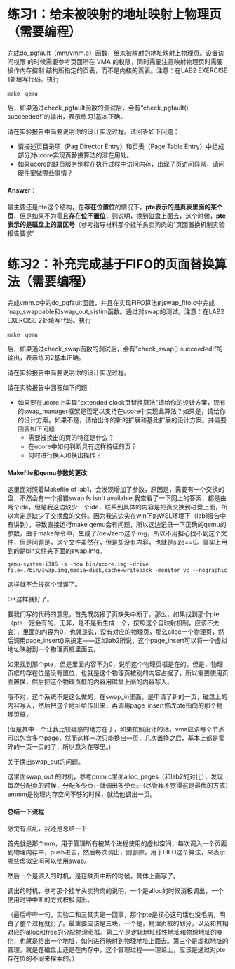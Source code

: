 # 练习1：给未被映射的地址映射上物理页（需要编程）

完成do_pgfault（mm/vmm.c）函数，给未被映射的地址映射上物理页。设置访问权限 的时候需要参考页面所在 VMA 的权限，同时需要注意映射物理页时需要操作内存控制 结构所指定的页表，而不是内核的页表。注意：在LAB2 EXERCISE 1处填写代码。执行

```
make　qemu
```

后，如果通过check_pgfault函数的测试后，会有“check_pgfault() succeeded!”的输出，表示练习1基本正确。

请在实验报告中简要说明你的设计实现过程。请回答如下问题：

- 请描述页目录项（Pag Director Entry）和页表（Page Table Entry）中组成部分对ucore实现页替换算法的潜在用处。
- 如果ucore的缺页服务例程在执行过程中访问内存，出现了页访问异常，请问硬件要做哪些事情？

#### Answer：

最主要还是pte这个结构，在**存在位置位**的情况下，**pte表示的是页表里面的某个页**，但是如果不为零且**存在位不置位**，则说明，换到磁盘上面去，这个时候，**pte表示的是磁盘上的扇区号**（参考指导材料那个挂羊头卖狗肉的“页面置换机制实验报告要求”


# 练习2：补充完成基于FIFO的页面替换算法（需要编程）

完成vmm.c中的do_pgfault函数，并且在实现FIFO算法的swap_fifo.c中完成map_swappable和swap_out_vistim函数。通过对swap的测试。注意：在LAB2 EXERCISE 2处填写代码。执行

```
make　qemu
```

后，如果通过check_swap函数的测试后，会有“check_swap() succeeded!”的输出，表示练习2基本正确。

请在实验报告中简要说明你的设计实现过程。

请在实验报告中回答如下问题：

- 如果要在ucore上实现"extended clock页替换算法"请给你的设计方案，现有的swap_manager框架是否足以支持在ucore中实现此算法？如果是，请给你的设计方案。如果不是，请给出你的新的扩展和基此扩展的设计方案。并需要回答如下问题
  - 需要被换出的页的特征是什么？
  - 在ucore中如何判断具有这样特征的页？
  - 何时进行换入和换出操作？

#### Makefile和qemu参数的更改

这里面对照着Makefile of lab1，会发现增加了参数，原因是，需要有一个交换的盘，不然会有一个报错swap fs isn't available.我查看了一下网上的答案，都是由两个ide，但是我这边缺少一个ide，联系到具体的内容是把页交换到磁盘上面，所以肯定是缺少了交换盘的文件。因为我这边实在win下的WSL环境下（lab1报告中有讲到），导致直接运行make qemu会有问题，所以这边记录一下正确的qemu的参数，由于make命令中，生成了/dev/zero这个img，所以不用担心找不到这个文件，但是问题是，这个文件虽然在，但是却没有内容，也就是size==0。事实上用到的是bin文件夹下面的swap.img。

```
qemu-system-i386 -s -hda bin/ucore.img -drive file=./bin/swap.img,media=disk,cache=writeback -monitor vc --nographic
```

这样就不会报这个错误了。

OK这样就好了。

要我们写的代码的意思，首先既然报了页缺失中断了，那么，如果找到那个pte（pte一定会有的，无非，是不是新生成一个，按照这个自映射机制，应该不太会），里面的内容为0，也就是说，没有对应的物理页，那么alloc一个物理页，然后调用page_insert()来搞定——正如lab2所说，这个page_insert可以将一个虚拟地址映射到一个物理页框里面去。

如果找到那个pte，但是里面内容不为0，说明这个物理页框是在的。但是，物理页框的存在位是没有置位，也就是这个物理页被别的内容占据了，所以需要使用页面置换，然后把这个物理页框的内容用磁盘上面的内容写入。

哦不对，这个系统不是这么做的，在swap_in里面，是申请了新的一页，磁盘上的内容写入，然后把这个地址给传出来，再调用page_insert修改pte指向的那个物理页框，

(但是其中一个让我比较疑惑的地方在于，如果按照设计的话，vma应该每个节点可以包含多个page，然而这样一次只能换出一页，几次置换之后，基本上都是零碎的一页一页的了，所以意义在哪里。)

关于换出swap_out的问题。

这里面swap_out 的时机，参考pmm.c里面alloc_pages（和lab2的对比），发现每次分配页的时候，~~分配多少页，就调出多少页。~~（尽管我不觉得这是最优的方式）emmm是物理内存空间不够的时候，就给他调出一页。

#### 总结一下流程

感觉有点乱，我还是总结一下

首先就是那个mm，用于管理所有被某个进程使用的虚拟空间，每次调入一个页面到物理内存中，push进去，然后每次调出，则删除，用于FIFO这个算法，来表示哪些虚拟空间可以使用swap。

然后一个是调入的时机，是在缺页中断的时候，具体上面写了。

调出的时机，参考那个挂羊头卖狗肉的说明，一个是alloc的时候消极调出，一个使用时钟中断的方式积极调出。

（最后哔哔一句，实验二和三其实是一回事，那个pte是核心这句话也没毛病，明白了整个过程就行了。最重要应该是三块，一个是，物理页框的划分，以及和其相对应的alloc和free的分配物理页框。第二个是逻辑地址线性地址和物理地址的变化，也就是给出一个地址，如何进行映射到物理地址上面去。第三个是虚拟地址的管理。就是在磁盘上还是在内存中，这个管理过程——理论上，应该是通过对pte存在位的不同来探索的。）